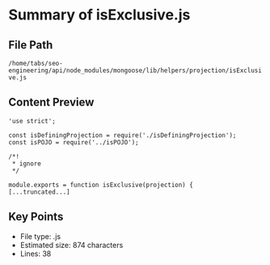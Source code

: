 # Summary of isExclusive.js
  
## File Path
`/home/tabs/seo-engineering/api/node_modules/mongoose/lib/helpers/projection/isExclusive.js`

## Content Preview
```
'use strict';

const isDefiningProjection = require('./isDefiningProjection');
const isPOJO = require('../isPOJO');

/*!
 * ignore
 */

module.exports = function isExclusive(projection) {
[...truncated...]
```

## Key Points
- File type: .js
- Estimated size: 874 characters
- Lines: 38
